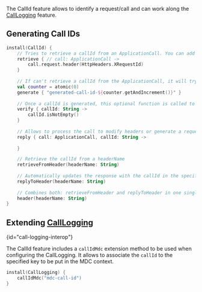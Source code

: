 [//]: # (title: CallId)
[//]: # (caption: CallId)
[//]: # (category: servers)
[//]: # (permalink: /servers/features/call-id.html)
[//]: # (feature: feature)
[//]: # (artifact: io.ktor)
[//]: # (class: io.ktor.features.CallId)
[//]: # (ktor_version_review: 1.0.0)

The CallId feature allows to identify a request/call and can work along the [CallLogging](/servers/features/call-logging.html) feature.

## Generating Call IDs 

```kotlin
install(CallId) {
    // Tries to retrieve a callId from an ApplicationCall. You can add several retrievers and all will be executed coalescing until one of them is not null.  
    retrieve { // call: ApplicationCall ->
        call.request.header(HttpHeaders.XRequestId)
    }
    
    // If can't retrieve a callId from the ApplicationCall, it will try the generate blocks coalescing until one of them is not null.
    val counter = atomic(0)
    generate { "generated-call-id-${counter.getAndIncrement()}" }
    
    // Once a callId is generated, this optional function is called to verify if the retrieved or generated callId String is valid. 
    verify { callId: String ->
        callId.isNotEmpty()
    }
    
    // Allows to process the call to modify headers or generate a request from the callId
    reply { call: ApplicationCall, callId: String ->
    
    }

    // Retrieve the callId from a headerName
    retrieveFromHeader(headerName: String)
    
    // Automatically updates the response with the callId in the specified headerName
    replyToHeader(headerName: String)
    
    // Combines both: retrieveFromHeader and replyToHeader in one single call
    header(headerName: String)
}
```

## Extending [CallLogging](/servers/features/call-logging.html)
{id="call-logging-interop"}

The CallId feature includes a `callIdMdc` extension method to be used when configuring the CallLogging.
It allows to associate the `callId` to the specified key to be put in the MDC context. 

```kotlin
install(CallLogging) {
    callIdMdc("mdc-call-id")
}
```